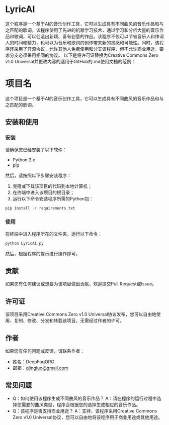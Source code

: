 # LyricAI
这个程序是一个基于AI的音乐创作工具，它可以生成具有不同曲风的音乐作品和与之匹配的歌词。该程序使用了先进的机器学习技术，通过学习和分析大量的音乐作品和歌词，可以创造出新颖、富有创意的作品。该程序不仅可以节省音乐人和作词人的时间和精力，也可以为音乐和歌词的创作带来新的灵感和可能性。同时，该程序还采用了开源协议，允许其他人免费使用和分支该程序，但不允许商业用途，要求分支必须采用相同的协议。
以下是将许可证替换为Creative Commons Zero v1.0 Universal并更改内容的适用于GitHub的.md使用文档的范例：

# 项目名

这个项目是一个基于AI的音乐创作工具，它可以生成具有不同曲风的音乐作品和与之匹配的歌词。

## 安装和使用

### 安装

请确保您已经安装了以下软件：

- Python 3.x
- pip

然后，请按照以下步骤安装程序：

1. 克隆或下载该项目的代码到本地计算机；
2. 在终端中进入该项目的根目录；
3. 运行以下命令安装程序所需的Python包：

```bash
pip install -r requirements.txt
```

### 使用

在终端中进入程序所在的文件夹，运行以下命令：

```bash
python LyricAI.py
```

然后，根据程序的提示进行操作即可。

## 贡献

如果您有任何建议或想要为该项目做出贡献，欢迎提交Pull Request或Issue。

## 许可证

该项目采用Creative Commons Zero v1.0 Universal协议发布，您可以自由地使用、复制、修改、分发和转载该项目，无需经过作者的许可。

## 作者

如果您有任何问题或反馈，请联系作者：

- 姓名：DeepFogORG
- 邮箱：qlingluo@gmail.com

## 常见问题

- Q：如何使用该程序生成不同曲风的音乐作品？
  A：请在程序的运行过程中选择您需要的曲风类型，程序会根据您的选择生成相应的音乐作品。
- Q：该程序是否支持商业用途？
  A：支持，该程序采用Creative Commons Zero v1.0 Universal协议，您可以自由地将该程序用于商业用途或其他用途。
